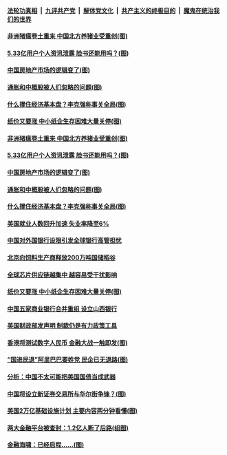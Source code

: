 ####  [法轮功真相](../../../../basic/blob/master/README.md?t=04041731) &nbsp;|&nbsp; [九评共产党](../../../../9ping.md/blob/master/README.md?t=04041731) &nbsp;|&nbsp; [解体党文化](../../../../jtdwh.md/blob/master/README.md?t=04041731)  &nbsp;|&nbsp; [共产主义的终极目的](../../../../gczydzjmd.md/blob/master/README.md?t=04041731) &nbsp;|&nbsp; [魔鬼在统治我们的世界](../../../../mgztzwmdsj.md/blob/master/README.md?t=04041731) 

#### [非洲猪瘟卷土重来 中国北方养猪业受重创(图)](../pages/p5/967652.md?t=04041731) 

#### [5.33亿用户个人资讯泄露 脸书还能用吗？(图)](../pages/p5/967701.md?t=04041731) 

#### [中国房地产市场的逻辑变了(图)](../pages/p5/967673.md?t=04041731) 

#### [通胀和中概股被人们忽略的问题(图)](../pages/p5/967675.md?t=04041731) 

#### [什么撑住经济基本盘？李克强称事关全局(图)](../pages/p5/967655.md?t=04041731) 

#### [纸价又要涨 中小纸企生存困难大量关停(图)](../pages/p5/967597.md?t=04041731) 

#### [非洲猪瘟卷土重来 中国北方养猪业受重创(图)](../pages/p5/967652.md?t=04041731) 

#### [5.33亿用户个人资讯泄露 脸书还能用吗？(图)](../pages/p5/967701.md?t=04041731) 

#### [中国房地产市场的逻辑变了(图)](../pages/p5/967673.md?t=04041731) 

#### [通胀和中概股被人们忽略的问题(图)](../pages/p5/967675.md?t=04041731) 

#### [什么撑住经济基本盘？李克强称事关全局(图)](../pages/p5/967655.md?t=04041731) 

#### [美国就业人数回升加速 失业率降至6%](../pages/p5/967650.md?t=04041731) 

#### [中国对外国银行设限引发全球银行高管担忧](../pages/p5/967647.md?t=04041731) 

#### [北京向饲料生产商释放200万吨国储稻谷](../pages/p5/967646.md?t=04041731) 

#### [全球芯片供应链越集中 越容易受干扰影响](../pages/p5/967645.md?t=04041731) 

#### [纸价又要涨 中小纸企生存困难大量关停(图)](../pages/p5/967597.md?t=04041731) 


#### [中国五家商业银行合并重组 设立山西银行](../pages/p5/967580.md?t=04041731) 

#### [美国财政部发声明 制裁仍是有力政策工具](../pages/p5/967579.md?t=04041731) 

#### [香港将测试数字人民币 金融大战一触即发(图)](../pages/p5/967564.md?t=04041731) 

#### [“国进民退”阿里巴巴要姓党 民企已无退路(图)](../pages/p5/967558.md?t=04041731) 

#### [分析：中国不太可能把美国国债当成武器](../pages/p5/967552.md?t=04041731) 

#### [中国将设立新证券交易所与华尔街争锋？(图)](../pages/p5/967467.md?t=04041731) 

#### [美国2万亿基础设施计划 主要内容两分钟看懂(图)](../pages/p5/967509.md?t=04041731) 

#### [两大金融平台被查封：1.2亿人断了后路(组图)](../pages/p5/967508.md?t=04041731) 

#### [金融海啸：已经启程……(图)](../pages/p5/967501.md?t=04041731) 

